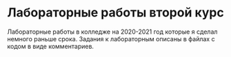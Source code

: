 # Лабораторные работы второй курс

Лабораторные работы в колледже на 2020-2021 год которые я сделал немного раньше срока. 
Задания к лабораторным описаны в файлах с кодом в виде комментариев.

